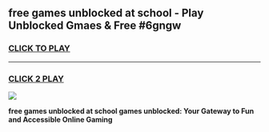 
## free games unblocked at school - Play Unblocked Gmaes & Free #6gngw
<h3>
<a href="https://premium.freeplayer.one?title=free_games_unblocked_at_school&ref=01M">CLICK TO PLAY</a></h3>
<hr>

<h3>
<a href="https://premium.freeplayer.one?title=free_games_unblocked_at_school&ref=01M">CLICK 2 PLAY</a>
  
</h3>

<a href="https://premium.freeplayer.one?title=free_games_unblocked_at_school&ref=01M"><img src="https://clearcache.store/games.png"></a>


**free games unblocked at school games unblocked: Your Gateway to Fun and Accessible Online Gaming**
